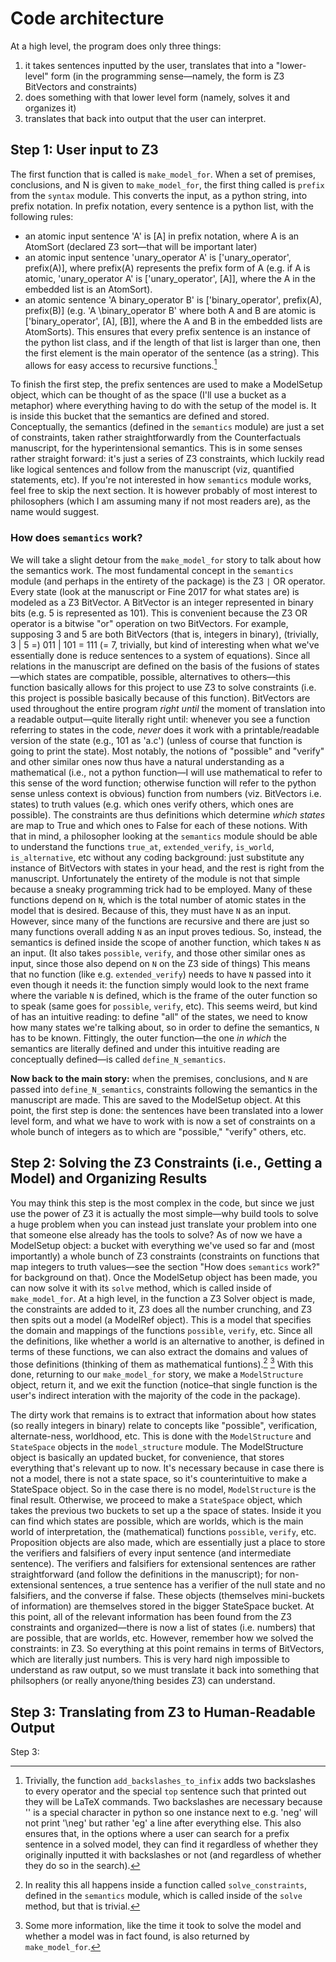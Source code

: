 # Code architecture

At a high level, the program does only three things: 
1. it takes sentences inputted by the user, translates that into a "lower-level" form (in the programming sense—namely, the form is Z3 BitVectors and constraints)
2. does something with that lower level form (namely, solves it and organizes it)
3. translates that back into output that the user can interpret. 



## Step 1: User input to Z3
The first function that is called is `make_model_for`. When a set of premises, conclusions, and N is given to `make_model_for`, the first thing called is `prefix` from the `syntax` module. This converts the input, as a python string, into prefix notation. In prefix notation, every sentence is a python list, with the following rules:
- an atomic input sentence 'A' is [A] in prefix notation, where A is an AtomSort (declared Z3 sort—that will be important later)
- an atomic input sentence 'unary_operator A' is ['unary_operator', prefix(A)], where prefix(A) represents the prefix form of A (e.g. if A is atomic, 'unary_operator A' is ['unary_operator', [A]], where the A in the embedded list is an AtomSort).
- an atomic sentence 'A binary_operator B' is ['binary_operator', prefix(A), prefix(B)] (e.g. 'A \binary_operator B' where both A and B are atomic is ['binary_operator', [A], [B]], where the A and B in the embedded lists are AtomSorts).
This ensures that every prefix sentence is an instance of the python list class, and if the length of that list is larger than one, then the first element is the main operator of the sentence (as a string). This allows for easy access to recursive functions.[^note_on_backslashes]

[^note_on_backslashes]: Trivially, the function `add_backslashes_to_infix` adds two backslashes to every operator and the special `top` sentence such that printed out they will be LaTeX commands. Two backslashes are necessary because '\' is a special character in python so one instance next to e.g. 'neg' will not print '\neg' but rather 'eg' a line after everything else. This also ensures that, in the options where a user can search for a prefix sentence in a solved model, they can find it regardless of whether they originally inputted it with backslashes or not (and regardless of whether they do so in the search).

To finish the first step, the prefix sentences are used to make a ModelSetup object, which can be thought of as the space (I'll use a bucket as a metaphor) where everything having to do with the setup of the model is. It is inside this bucket that the semantics are defined and stored. Conceptually, the semantics (defined in the `semantics` module) are just a set of constraints, taken rather straightforwardly from the Counterfactuals manuscript, for the hyperintensional semantics. This is in some senses rather straight forward: it's just a series of Z3 constraints, which luckily read like logical sentences and follow from the manuscript (viz, quantified statements, etc). If you're not interested in how `semantics` module works, feel free to skip the next section. It is however probably of most interest to philosophers (which I am assuming many if not most readers are), as the name would suggest. 

### How does `semantics` work? 
We will take a slight detour from the `make_model_for` story to talk about how the semantics work. The most fundamental concept in the `semantics` module (and perhaps in the entirety of the package) is the Z3 `|` OR operator. Every state (look at the manuscript or Fine 2017 for what states are) is modeled as a Z3 BitVector. A BitVector is an integer represented in binary bits (e.g. 5 is represented as 101). This is convenient because the Z3 OR operator is a bitwise "or" operation on two BitVectors. For example, supposing 3 and 5 are both BitVectors (that is, integers in binary), (trivially, 3 | 5 =) 011 | 101 = 111 (= 7, trivially, but kind of interesting when what we've essentially done is reduce sentences to a system of equations). Since all relations in the manuscript are defined on the basis of the fusions of states—which states are compatible, possible, alternatives to others—this function basically allows for this project to use Z3 to solve constraints (i.e. this project is possible basically because of this function). BitVectors are used throughout the entire program _right until_ the moment of translation into a readable output—quite literally right until: whenever you see a function referring to states in the code, _never_ does it work with a printable/readable version of the state (e.g., 101 as 'a.c') (unless of course that function is going to print the state). Most notably, the notions of "possible" and "verify" and other similar ones now thus have a natural understanding as a mathematical (i.e., not a python function—I will use mathematical to refer to this sense of the word function; otherwise function will refer to the python sense unless context is obvious) function from numbers (viz. BitVectors i.e. states) to truth values (e.g. which ones verify others, which ones are possible). The constraints are thus definitions which determine _which states_ are map to True and which ones to False for each of these notions. With that in mind, a philosopher looking at the `semantics` module should be able to understand the functions `true_at`, `extended_verify`, `is_world`, `is_alternative`, etc without any coding background: just substitute any instance of BitVectors with states in your head, and the rest is right from the manuscript. Unfortunately the entirety of the module is not that simple because a sneaky programming trick had to be employed. Many of these functions depend on `N`, which is the total number of atomic states in the model that is desired. Because of this, they must have `N` as an input. However, since many of the functions are recursive and there are just so many functions overall adding `N` as an input proves tedious. So, instead, the semantics is defined inside the scope of another function, which takes `N` as an input. (It also takes `possible`, `verify`, and those other similar ones as input, since those also depend on `N` on the Z3 side of things) This means that no function (like e.g. `extended_verify`) needs to have `N` passed into it even though it needs it: the function simply would look to the next frame where the variable `N` is defined, which is the frame of the outer function so to speak (same goes for `possible`, `verify`, etc). This seems weird, but kind of has an intuitive reading: to define "all" of the states, we need to know how many states we're talking about, so in order to define the semantics, `N` has to be known. Fittingly, the outer function—the one _in which_ the semantics are literally defined and under this intuitive reading are conceptually defined—is called `define_N_semantics`.

**Now back to the main story:** when the premises, conclusions, and `N` are passed into `define_N_semantics`, constraints following the semantics in the manuscript are made. This are saved to the ModelSetup object. At this point, the first step is done: the sentences have been translated into a lower level form, and what we have to work with is now a set of constraints on a whole bunch of integers as to which are "possible," "verify" others, etc. 


## Step 2: Solving the Z3 Constraints (i.e., Getting a Model) and Organizing Results
You may think this step is the most complex in the code, but since we just use the power of Z3 it is actually the most simple—why build tools to solve a huge problem when you can instead just translate your problem into one that someone else already has the tools to solve? As of now we have a ModelSetup object: a bucket with everything we've used so far and (most importantly) a whole bunch of Z3 constraints (constraints on functions that map integers to truth values—see the section "How does `semantics` work?" for background on that). Once the ModelSetup object has been made, you can now solve it with its `solve` method, which is called inside of `make_model_for`. At a high level, in the function a Z3 Solver object is made, the constraints are added to it, Z3 does all the number crunching, and Z3 then spits out a model (a ModelRef object). This is a model that specifies the domain and mappings of the functions `possible`, `verify`, etc. Since all the definitions, like whether a world is an alternative to another, is defined in terms of these functions, we can also extract the domains and values of those definitions (thinking of them as mathematical funtions).[^solve_constraints] [^addtl_info_returned] With this done, returning to our `make_model_for` story, we make a `ModelStructure` object, return it, and we exit the function (notice–that single function is the user's indirect interation with the majority of the code in the package). 

[^solve_constraints]: In reality this all happens inside a function called `solve_constraints`, defined in the `semantics` module, which is called inside of the `solve` method, but that is trivial. 
[^addtl_info_returned]: Some more information, like the time it took to solve the model and whether a model was in fact found, is also returned by `make_model_for`. 

The dirty work that remains is to extract that information about how states (so really integers in binary) relate to concepts like "possible", verification, alternate-ness, worldhood, etc. This is done with the `ModelStructure` and `StateSpace` objects in the `model_structure` module. The ModelStructure object is basically an updated bucket, for convenience, that stores everything that's relevant up to now. It's necessary because in case there is not a model, there is not a state space, so it's counterintuitive to make a StateSpace object. So in the case there is no model, `ModelStructure` is the final result. Otherwise, we proceed to make a `StateSpace` object, which takes the previous two buckets to set up a the space of states. Inside it you can find which states are possible, which are worlds, which is the main world of interpretation, the (mathematical) functions `possible`, `verify`, etc. Proposition objects are also made, which are essentially just a place to store the verifiers and falsifiers of every input sentence (and intermediate sentence). The verifiers and falsifiers for extensional sentences are rather straightforward (and follow the definitions in the manuscript); for non-extensional sentences, a true sentence has a verifier of the null state and no falsifiers, and the converse if false. These objects (themselves mini-buckets of information) are themselves stored in the bigger StateSpace bucket. At this point, all of the relevant information has been found from the Z3 constraints and organized—there is now a list of states (i.e. numbers) that are possible, that are worlds, etc. However, remember how we solved the constraints: in Z3. So everything at this point remains in terms of BitVectors, which are literally just numbers. This is very hard nigh impossible to understand as raw output, so we must translate it back into something that philsophers (or really anyone/thing besides Z3) can understand. 


## Step 3: Translating from Z3 to Human-Readable Output







Step 3: 